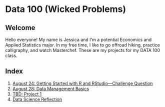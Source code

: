 # Data 100 (Wicked Problems)

## Welcome
Hello everyone! My name is Jessica and I'm a potential Economics and Applied Statistics major. In my free time, I like to go offroad hiking, practice calligraphy, and watch Masterchef. These are my projects for my DATA 100 class.

## Index
1. [August 24: Getting Started with R and RStudio—Challenge Question](August-24.md)
2. [August 28: Data Management Basics](August-28.md)
3. [TBD: Project 1](September-11.md)
4. [Data Science Reflection](Reflection_1.md)
